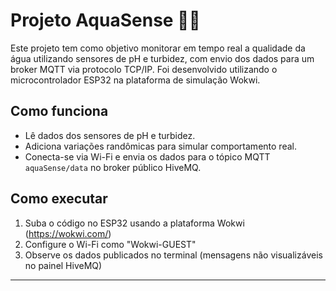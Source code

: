 # Projeto AquaSense 🌊💡

Este projeto tem como objetivo monitorar em tempo real a qualidade da água utilizando sensores de pH e turbidez, com envio dos dados para um broker MQTT via protocolo TCP/IP. Foi desenvolvido utilizando o microcontrolador ESP32 na plataforma de simulação Wokwi.

## Como funciona
- Lê dados dos sensores de pH e turbidez.
- Adiciona variações randômicas para simular comportamento real.
- Conecta-se via Wi-Fi e envia os dados para o tópico MQTT `aquaSense/data` no broker público HiveMQ.

## Como executar
1. Suba o código no ESP32 usando a plataforma Wokwi (https://wokwi.com/)
2. Configure o Wi-Fi como "Wokwi-GUEST"
3. Observe os dados publicados no terminal (mensagens não visualizáveis no painel HiveMQ)

---
